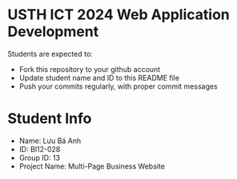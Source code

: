 USTH ICT 2024 Web Application Development
=====================================================

Students are expected to:

* Fork this repository to your github account
* Update student name and ID to this README file
* Push your commits regularly, with proper commit messages

Student Info
=======================

* Name: Lưu Bá Anh
* ID: BI12-028
* Group ID: 13
* Project Name: Multi-Page Business Website
